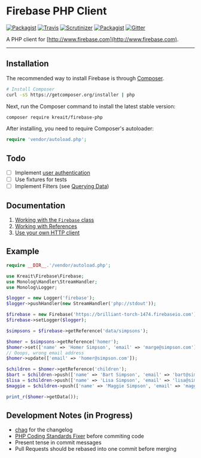 # Firebase PHP Client

[![Packagist](https://img.shields.io/packagist/v/kreait/firebase-php.svg?style=flat-square)](https://packagist.org/packages/kreait/firebase-php)
[![Travis](https://img.shields.io/travis/kreait/firebase-php.svg?style=flat-square)](https://travis-ci.org/kreait/firebase-php)
[![Scrutinizer](https://img.shields.io/scrutinizer/g/kreait/firebase-php.svg?style=flat-square)](https://scrutinizer-ci.com/g/kreait/firebase-php/)
[![Packagist](https://img.shields.io/packagist/l/kreait/firebase-php.svg?style=flat-square)](https://github.com/kreait/firebase-php/blob/master/LICENSE)
[![Gitter](https://img.shields.io/badge/Gitter-Join%20Chat-45cba1.svg?style=flat-square)](https://gitter.im/kreait/firebase-php)

A PHP client for [http://www.firebase.com](http://www.firebase.com).

---

## Installation

The recommended way to install Firebase is through
[Composer](http://getcomposer.org).

```bash
# Install Composer
curl -sS https://getcomposer.org/installer | php
```

Next, run the Composer command to install the latest stable version:

```bash
composer require kreait/firebase-php
```

After installing, you need to require Composer's autoloader:

```php
require 'vendor/autoload.php';
```

## Todo

- [ ] Implement [user authentication](https://www.firebase.com/docs/rest/guide/user-auth.html)
- [ ] Use fixtures for tests
- [ ] Implement Filters (see [Querying Data](https://www.firebase.com/docs/rest/guide/retrieving-data.html#section-rest-queries))

## Documentation

1. [Working with the `Firebase` class](doc/firebase.md)
1. [Working with References](doc/reference.md)
1. [Use your own HTTP client](doc/http-client.md)

## Example

```php
require __DIR__.'/vendor/autoload.php';

use Kreait\Firebase\Firebase;
use Monolog\Handler\StreamHandler;
use Monolog\Logger;

$logger = new Logger('firebase');
$logger->pushHandler(new StreamHandler('php://stdout'));

$firebase = new Firebase('https://brilliant-torch-1474.firebaseio.com');
$firebase->setLogger($logger);

$simpsons = $firebase->getReference('data/simpsons');

$homer = $simpsons->getReference('homer');
$homer->set(['name' => 'Homer Simpson', 'email' => 'marge@simpson.com']);
// Ooops, wrong email address
$homer->update(['email' => 'homer@simpson.com']);

$children = $homer->getReference('children');
$bart = $children->push(['name' => 'Bart Simpson', 'email' => 'bart@simpson.com']);
$lisa = $children->push(['name' => 'Lisa Simpson', 'email' => 'lisa@simpson.com']);
$maggie = $children->push(['name' => 'Maggie Simpson', 'email' => 'maggie@simpson.com']);

print_r($homer->getData());
```


## Development Notes (in Progress)

- [chag](https://github.com/mtdowling/chag) for the changelog
- [PHP Coding Standards Fixer](http://cs.sensiolabs.org) before commiting code
- Present tense in commit messages
- Pull Requests should be rebased into one commit before merging

